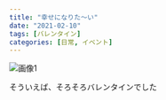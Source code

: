```yaml
---
title: "幸せになりた〜い"
date: "2021-02-10"
tags: [バレンタイン]
categories: [日常, イベント]
---
```


![画像1](https://assets.st-note.com/img/1612994143870-jFpG4kY1pj.jpg)

そういえば、そろそろバレンタインでした

